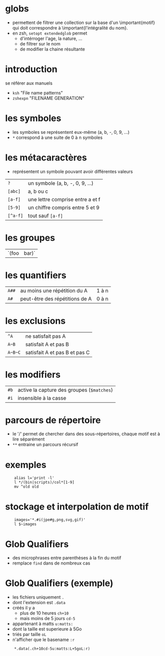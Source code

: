 # globs

* permettent de filtrer une collection sur la base d'un \important{motif}
  qui doit correspondre à \important{l'intégralité du nom}.
* en zsh, `setopt extendedglob` permet
  * d'intérroger l'age, la nature, ... 
  * de filtrer sur le nom
  * de modifier la chaine résultante

# introduction

se référer aux manuels

* `ksh` "File name patterns"
* `zshexpn` "FILENAME GENERATION"


# les symboles

* les symboles se représentent eux-même (a, b, -, 0, 9, ...)
* `*` correspond à une suite de 0 à n symboles

# les métacaractères

* représentent un symbole pouvant avoir différentes valeurs

|||
|:-|:-|
| `?`      | un symbole   (a, b, -, 0, 9, ...) |
| `[abc]`  | a, b ou c    |
| `[a-f]`  | une lettre comprise entre a et f |
| `[5-9]`  | un chiffre compris entre 5 et 9  |
| `[^a-f]` | tout sauf `[a-f]` |

# les groupes

|||
|:-|:-|
| `(foo|bar)` | `'foo'` ou `'bar'`       |

# les quantifiers

||||
|:-|:-|:-|
| `A##` | au moins une répétition du A   | 1 à n |
| `A#`  | peut-être des répétitions de A | 0 à n |

# les exclusions

|||
|:-|:-|
| `^A`    | ne satisfait pas A     |
| `A~B`   | satisfait A et pas B |
| `A~B~C` | satisfait A et pas B et pas C |

# les modifiers 

|||
|:-|:-|
| `#b`  | active la capture des groupes (`$matches`) |
| `#i`  | insensible à la casse |

# parcours de répertoire

* le '/' permet de chercher dans des sous-répertoires, chaque motif est
  à lire séparément
* `**` entraine un parcours récursif

# exemples

~~~{.zsh}
    alias l='print -l'
    l */(bin|scripts)/col*[1-9]
    mv ^old old
~~~

# stockage et interpolation de motif

~~~{.zsh}
    images='*.#i(jpe#g,png,svg,gif)'
    l $~images
~~~

# Glob Qualifiers

* des microphrases entre parenthèses à la fin du motif
* remplace `find` dans de nombreux cas

# Glob Qualifiers (exemple)

* les fichiers uniquement `.`
* dont l'extension est `.data`
* créés il y a
   * plus de 10 heures `ch+10`
   * mais moins de 5 jours `cd-5`
* appartenant à matts `u:matts:`
* dont la taille est superieure à 5Go
* triés par taille `oL`
* n'afficher que le basename `:r`

~~~{.zsh}
    *.data(.ch+10cd-5u:matts:L+5goL:r)
~~~

